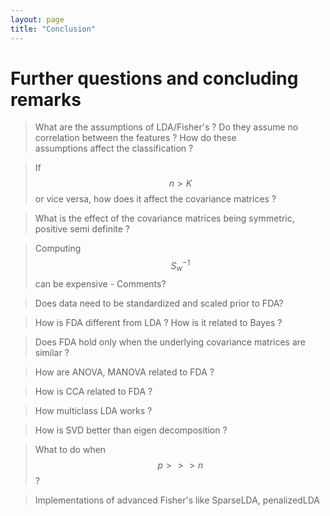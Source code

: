 ```yaml
---
layout: page
title: "Conclusion"
---
```


# Further questions and concluding remarks

> What are the assumptions of LDA/Fisher's ? Do they assume no correlation between the features ? How do these   
assumptions affect the classification ?

> If $$n>K$$ or vice versa, how does it affect the covariance matrices ?

> What is the effect of the covariance matrices being symmetric, positive semi definite ?

> Computing $$S_w^{-1}$$ can be expensive - Comments?

> Does data need to be standardized and scaled prior to FDA? 

> How is FDA different from LDA ? How is it related to Bayes ?

> Does FDA hold only when the underlying covariance matrices are similar ?

> How are ANOVA, MANOVA related to FDA ?

> How is CCA related to FDA ?

> How multiclass LDA works ? 

> How is SVD better than eigen decomposition ?

> What to do when $$p>>>n$$ ?

> Implementations of advanced Fisher's like SparseLDA, penalizedLDA

